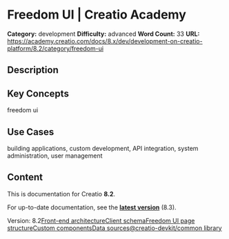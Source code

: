 # Freedom UI | Creatio Academy

**Category:** development **Difficulty:** advanced **Word Count:** 33 **URL:**
https://academy.creatio.com/docs/8.x/dev/development-on-creatio-platform/8.2/category/freedom-ui

## Description

## Key Concepts

freedom ui

## Use Cases

building applications, custom development, API integration, system
administration, user management

## Content

This is documentation for Creatio **8.2**.

For up-to-date documentation, see the
**[latest version](/docs/8.x/dev/development-on-creatio-platform/category/freedom-ui)**
(8.3).

Version:
8.2[Front-end architecture](/docs/8.x/dev/development-on-creatio-platform/8.2/front-end-development/freedom-ui/overview)[Client schema](/docs/8.x/dev/development-on-creatio-platform/8.2/category/client-schema)[Freedom UI page structure](/docs/8.x/dev/development-on-creatio-platform/8.2/front-end-development/freedom-ui/freedom-ui-page)[Custom components](/docs/8.x/dev/development-on-creatio-platform/8.2/category/custom-components)[Data sources](/docs/8.x/dev/development-on-creatio-platform/8.2/category/data-sources)[@creatio-devkit/common library](/docs/8.x/dev/development-on-creatio-platform/8.2/front-end-development/freedom-ui/creatio-devkit-common)
